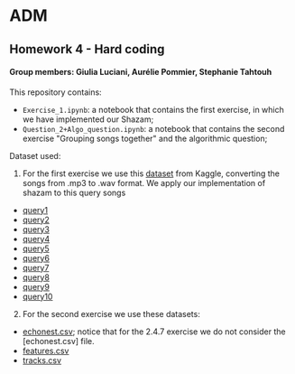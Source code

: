 # ADM
## Homework 4 - Hard coding
#### Group members: Giulia Luciani, Aurélie Pommier, Stephanie Tahtouh

This repository contains:
- ```Exercise_1.ipynb```: a notebook that contains the first exercise, in which we have implemented our Shazam;
- ```Question_2+Algo_question.ipynb```: a notebook that contains the second exercise "Grouping songs together" and the algorithmic question;

Dataset used:
1) For the first exercise we use this  [dataset](https://www.kaggle.com/dhrumil140396/mp3s32k) from Kaggle, converting the songs from .mp3 to .wav format. We apply our implementation of shazam to this query songs 
  - [query1](https://sapienza2021adm.s3.eu-south-1.amazonaws.com/hw4/queries/track1.wav)
  - [query2](https://sapienza2021adm.s3.eu-south-1.amazonaws.com/hw4/queries/track2.wav)
  - [query3](https://sapienza2021adm.s3.eu-south-1.amazonaws.com/hw4/queries/track3.wav)
  - [query4](https://sapienza2021adm.s3.eu-south-1.amazonaws.com/hw4/queries/track4.wav)
  - [query5](https://sapienza2021adm.s3.eu-south-1.amazonaws.com/hw4/queries/track5.wav)
  - [query6](https://sapienza2021adm.s3.eu-south-1.amazonaws.com/hw4/queries/track6.wav)
  - [query7](https://sapienza2021adm.s3.eu-south-1.amazonaws.com/hw4/queries/track7.wav)
  - [query8](https://sapienza2021adm.s3.eu-south-1.amazonaws.com/hw4/queries/track8.wav)
  - [query9](https://sapienza2021adm.s3.eu-south-1.amazonaws.com/hw4/queries/track9.wav)
  - [query10](https://sapienza2021adm.s3.eu-south-1.amazonaws.com/hw4/queries/track10.wav)
2) For the second exercise we use these datasets:
 - [echonest.csv](https://sapienza2021adm.s3.eu-south-1.amazonaws.com/hw4/echonest.csv);  notice that for the 2.4.7 exercise we do not consider the [echonest.csv] file.
 - [features.csv](https://sapienza2021adm.s3.eu-south-1.amazonaws.com/hw4/features.csv)
 - [tracks.csv](https://sapienza2021adm.s3.eu-south-1.amazonaws.com/hw4/tracks.csv)
